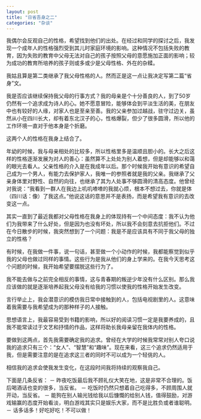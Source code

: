 ```yaml
---
layout: post
title: "日省吾身之二"
categories: "杂谈"
---
```

我偶尔会反观自己的性格，希望找到他们的出处。在经过和同学的探讨之后，我发现一个成年人的性格强烈受到其儿时家庭环境的影响。这种情况不包括失败的教育，因为失败的教育中父母无法对自己的孩子按照父母的意愿施加正面的影响；较为成功的教育所培养的孩子则或多或少是父母性格、外在的杂糅。

我姑且算是第二类继承了我父母性格的人。然而正是这一点让我决定写第二篇“省身”文。

我是否应该继续保持我父母的行事方式？我的母亲是个十分善良的人，到了50岁仍然有一个追求成为诗人的心。她不愿意冒险，能够体会到平淡生活的美，在朋友中也有较好的人缘，对家人也是至亲至善。我的父亲参加过越战，驻守过边关，虽然从小在四川长大，却有着东北汉子的心，性格爆裂，但少了很多圆滑，所以他的工作环境一直对于他本身是个折磨。

这两个人的性格在我身上结合了。

年幼的时候，我与母亲相处的比较多，所以性格里多是温顺且胆小的。长大之后这样的性格逐渐发展为对人的善心：虽然算不上处处为别人着想，但是却能够以和蔼的眼光去看人。父亲性格的介入是在我成年以后。那个时候我开始有意识的希望自己成为一个男人，有能力去保护家人，我唯一的参照者就是我的父亲。我继承了父亲身体里对野性、自然的向往，也继承了其为人处事不够圆滑的清高态度。他曾经对我说：“我看到一群人在我边上叽叽喳喳的我就心烦，根本不想过去，你就是体（四川话：像）了我这点。”他说这话的意思并不是表扬，而是希望我有意识的去改变这一点。

其实一直到了最近我都对父母性格在我身上的体现持有一个中间态度：我不认为他们为我带来了什么好处，但是因为也没有坏处，所以我不会刻意去抗拒他们。不过在今日散步的时候，我突然想到了一个问题：我是不是应该具有不同于我父母的独立的性格？

有时候，在我做一件事，说一句话，甚至做一个小动作的时候，我都能察觉到似乎我的父母也做过同样的事情。这些行为是我从他们的身上学来的。在我今天思考这个问题的时候，我开始希望要摆脱这些行为了。

我不能去做与之前完全相反的事情，这与青春期的叛逆少年没有什么区别。那么我应该做的就是逐渐培养起我父母没有给我的习惯以使我的性格开始发生改变。

言行举止上，我会潜意识的模仿我日常中接触到的人，包括电视剧里的人。这意味着我需要与我希望成为的那种样子的人接触。

思想语言上，我最容易受到书籍的影响，所以好的阅读习惯一定是我要养成的，且我不能常读过于文艺和抒情的作品，这样将助长我母亲留在我体内的性格。

要做到这两点，首先我需要确定我的追求。曾经在大学的时候我常常对别人夸口说我的追求只有三个：“女人”、“智慧”和“趣味”。现在来看，这三个追求仍然适用于我，但是需要注意的是在追求这三者的同时不可以成为一个轻佻的人。

相信我的追求会使我发生变化，在这段时间我将持续的观察我自己。

下面是几条反省：
－ 昨夜吃饭最后我不顾礼仪大笑在地，这是非常不合理的。饭后喝酒话也变的很多，当反省。
－ 吃饭时仍然只想着自己吃得多，不顾周围人就开动，当反省。
－ 能狗在别人输光钱给我以后慷慨的给别人钱，值得鼓励，对游戏输赢的态度开始看淡，明白游戏其实只是娱乐大家，而不是比胜负或者谁聪明。
－ 话多话多！好吃好吃！不可以做！

